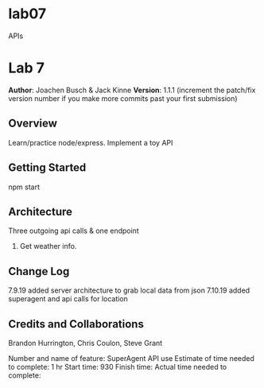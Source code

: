 # lab07
APIs

# Lab 7

**Author**: Joachen Busch & Jack Kinne
**Version**: 1.1.1 (increment the patch/fix version number if you make more commits past your first submission)

## Overview
<!-- Provide a high level overview of what this application is and why you are building it, beyond the fact that it's an assignment for this class. (i.e. What's your problem domain?) -->
Learn/practice node/express. Implement a toy API

## Getting Started
<!-- What are the steps that a user must take in order to build this app on their own machine and get it running? -->
npm start
## Architecture
<!-- Provide a detailed description of the application design. What technologies (languages, libraries, etc) you're using, and any other relevant design information. -->
Three outgoing api calls & one endpoint
1) Get weather info.
## Change Log
7.9.19 added server architecture to grab local data from json
7.10.19 added superagent and api calls for location
<!-- Use this area to document the iterative changes made to your application as each feature is successfully implemented. Use time stamps. Here's an examples:

01-01-2001 4:59pm - Application now has a fully-functional express server, with a GET route for the location resource.
-->

## Credits and Collaborations
Brandon Hurrington, Chris Coulon, Steve Grant
<!-- Give credit (and a link) to other people or resources that helped you build this application. -->



Number and name of feature: SuperAgent API use
Estimate of time needed to complete: 1 hr
Start time: 930
Finish time: 
Actual time needed to complete: 

